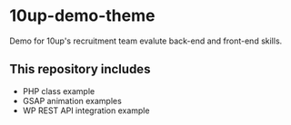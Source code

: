 # 10up-demo-theme
Demo for 10up's recruitment team evalute back-end and front-end skills.

## This repository includes
- PHP class example
- GSAP animation examples
- WP REST API integration example
